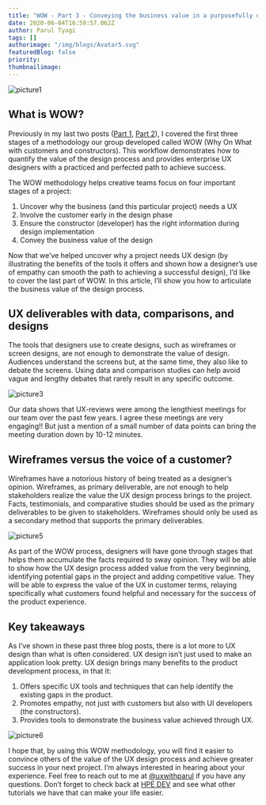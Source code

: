 ```yaml
---
title: "WOW - Part 3 - Conveying the business value in a purposefully designed UX"
date: 2020-06-04T16:59:57.062Z
author: Parul Tyagi 
tags: []
authorimage: "/img/blogs/Avatar5.svg"
featuredBlog: false
priority:
thumbnailimage:
---
```

![picture1](https://hpe-developer-portal.s3.amazonaws.com/uploads/media/2020/3/picture1-1591290304651.png)

## What is WOW?

Previously in my last two posts ([Part 1](https://developer.hpe.com/blog/wow-a-practiced-and-perfected-design-process-part-1-uncovering-the-merit), [Part 2](https://developer.hpe.com/blog/wow-part-2-communicating-with-customers-and-constructors)), I covered the first three stages of a methodology our group developed called WOW (Why On What with customers and constructors). This workflow demonstrates how to quantify the value of the design process and provides enterprise UX designers with a practiced and perfected path to achieve success. 

The WOW methodology helps creative teams focus on four important stages of a project:

1. Uncover why the business (and this particular project) needs a UX
2. Involve the customer early in the design phase
3. Ensure the constructor (developer) has the right information during design implementation
4. Convey the business value of the design

Now that we’ve helped uncover why a project needs UX design (by illustrating the benefits of the tools it offers and shown how a designer’s use of empathy can smooth the path to achieving a successful design), I’d like to cover the last part of WOW. In this article, I’ll show you how to articulate the business value of the design process.

## UX deliverables with data, comparisons, and designs

The tools that designers use to create designs, such as wireframes or screen designs, are not enough to demonstrate the value of design. Audiences understand the screens but, at the same time, they also like to debate the screens. Using data and comparison studies can help avoid vague and lengthy debates that rarely result in any specific outcome. 


![picture3](https://hpe-developer-portal.s3.amazonaws.com/uploads/media/2020/3/picture3-1591290322580.png)

Our data shows that UX-reviews were among the lengthiest meetings for our team over the past few years. I agree these meetings are very engaging!! But just a mention of a small number of data points can bring the meeting duration down by 10-12 minutes.

## Wireframes versus the voice of a customer?

Wireframes have a notorious history of being treated as a designer’s opinion. Wireframes, as primary deliverable, are not enough to help stakeholders realize the value the UX design process brings to the project. Facts, testimonials, and comparative studies should be used as the primary deliverables to be given to stakeholders. Wireframes should only be used as a secondary method that supports the primary deliverables.


![picture5](https://hpe-developer-portal.s3.amazonaws.com/uploads/media/2020/3/picture5-1591290355435.png)

As part of the WOW process, designers will have gone through stages that helps them accumulate the facts required to sway opinion. They will be able to show how the UX design process added value from the very beginning, identifying potential gaps in the project and adding competitive value. They will be able to express the value of the UX in customer terms, relaying specifically what customers found helpful and necessary for the success of the product experience.

## Key takeaways

As I’ve shown in these past three blog posts, there is a lot more to UX design than what is often considered. UX design isn’t just used to make an application look pretty. UX design brings many benefits to the product development process, in that it:

1. Offers specific UX tools and techniques that can help identify the existing gaps in the product.
2. Promotes empathy, not just with customers but also with UI developers (the constructors).
3. Provides tools to demonstrate the business value achieved through UX.


![picture6](https://hpe-developer-portal.s3.amazonaws.com/uploads/media/2020/3/picture6-1591290392865.png)

I hope that, by using this WOW methodology, you will find it easier to convince others of the value of the UX design process and achieve greater success in your next project. I’m always interested in hearing about your experience. Feel free to reach out to me at [@uxwithparul](https://twitter.com/uxwithparul) if you have any questions. Don’t forget to check back at [HPE DEV](https://developer.hpe.com/blog) and see what other tutorials we have that can make your life easier.